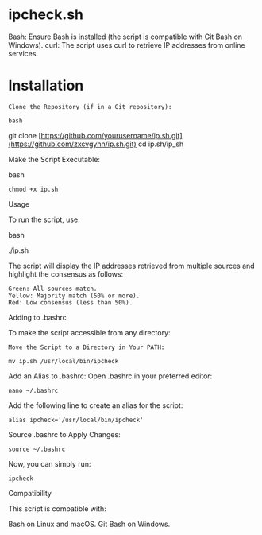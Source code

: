 # ipcheck.sh

Bash: Ensure Bash is installed (the script is compatible with Git Bash on Windows).
curl: The script uses curl to retrieve IP addresses from online services.

# Installation

    Clone the Repository (if in a Git repository):

    bash

git clone [https://github.com/yourusername/ip.sh.git](https://github.com/zxcvgyhn/ip.sh.git)
cd ip.sh/ip_sh

Make the Script Executable:

bash

    chmod +x ip.sh

Usage

To run the script, use:

bash

./ip.sh

The script will display the IP addresses retrieved from multiple sources and highlight the consensus as follows:

    Green: All sources match.
    Yellow: Majority match (50% or more).
    Red: Low consensus (less than 50%).

Adding to .bashrc

To make the script accessible from any directory:

    Move the Script to a Directory in Your PATH:

    mv ip.sh /usr/local/bin/ipcheck



Add an Alias to .bashrc: Open .bashrc in your preferred editor:


    nano ~/.bashrc

Add the following line to create an alias for the script:

    alias ipcheck='/usr/local/bin/ipcheck'

Source .bashrc to Apply Changes:

    source ~/.bashrc

Now, you can simply run:

    ipcheck

Compatibility

This script is compatible with:

Bash on Linux and macOS.
Git Bash on Windows.
